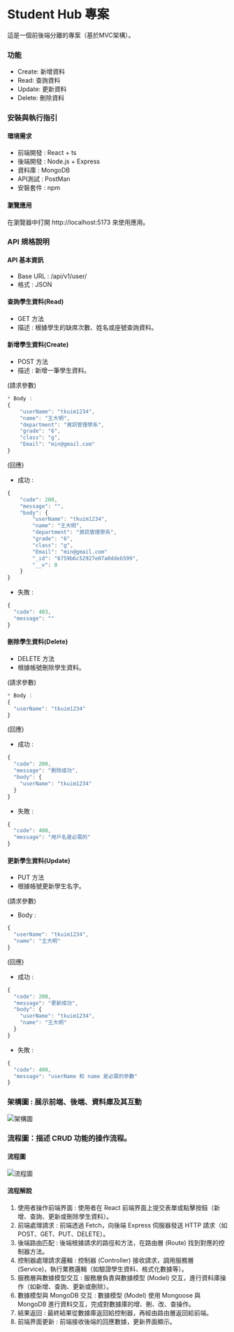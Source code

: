 # Student Hub 專案
這是一個前後端分離的專案（基於MVC架構）。

### 功能
* Create: 新增資料
* Read: 查詢資料
* Update: 更新資料
* Delete: 刪除資料

### 安裝與執行指引
#### 環境需求
* 前端開發 : React + ts
* 後端開發 : Node.js + Express
* 資料庫 : MongoDB
* API測試 : PostMan
* 安裝套件 : npm

#### 瀏覽應用
在瀏覽器中打開 http://localhost:5173 來使用應用。

### API 規格說明
#### API 基本資訊
* Base URL : /api/v1/user/
* 格式 : JSON
#### 查詢學生資料(Read)
* GET 方法
* 描述 : 根據學生的缺席次數、姓名或座號查詢資料。

#### 新增學生資料(Create)
* POST 方法
* 描述 : 新增一筆學生資料。

(請求參數)
```typescript
* Body :
{
    "userName": "tkuim1234",
    "name": "王大明",
    "department": "資訊管理學系",
    "grade": "6",
    "class": "g",
    "Email": "min@gmail.com"
}
```

(回應)
* 成功 : 
```typescript
{
    "code": 200,
    "message": "",
    "body": {
        "userName": "tkuim1234",
        "name": "王大明",
        "department": "資訊管理學系",
        "grade": "6",
        "class": "g",
        "Email": "min@gmail.com"
        "_id": "6759b6c52927e07a0ddeb599",
        "__v": 0
    }
}
```

* 失敗 : 
```typescript
{
  "code": 403,
  "message": ""
}
```

#### 刪除學生資料(Delete)
* DELETE 方法
* 根據帳號刪除學生資料。

(請求參數)
```typescript
* Body :
{
  "userName": "tkuim1234"
}
```

(回應)
* 成功 : 
```typescript
{
  "code": 200,
  "message": "刪除成功",
  "body": {
    "userName": "tkuim1234"
  }
}
```

* 失敗 : 
```typescript
{
  "code": 400,
  "message": "用戶名是必需的"
}
```

#### 更新學生資料(Update)
* PUT 方法
* 根據帳號更新學生名字。

(請求參數)
* Body :
```typescript
{
  "userName": "tkuim1234",
  "name": "王大明"
}
```

(回應)
* 成功 : 
```typescript
{
  "code": 200,
  "message": "更新成功",
  "body": {
    "userName": "tkuim1234",
    "name": "王大明"
  }
}
```

* 失敗 : 
```typescript
{
  "code": 400,
  "message": "userName 和 name 是必需的參數"
}
```

### 架構圖 : 展示前端、後端、資料庫及其互動
![架構圖](image.png)

### 流程圖：描述 CRUD 功能的操作流程。
#### 流程圖
![流程圖](image-1.png)

#### 流程解說
1. 使用者操作前端界面 : 使用者在 React 前端界面上提交表單或點擊按鈕（新增、查詢、更新或刪除學生資料）。
2. 前端處理請求 : 前端透過 Fetch，向後端 Express 伺服器發送 HTTP 請求（如 POST、GET、PUT、DELETE）。
3. 後端路由匹配 : 後端根據請求的路徑和方法，在路由層 (Route) 找到對應的控制器方法。
4. 控制器處理請求邏輯 : 控制器 (Controller) 接收請求，調用服務層 (Service)，執行業務邏輯（如驗證學生資料、格式化數據等）。
5. 服務層與數據模型交互 : 服務層負責與數據模型 (Model) 交互，進行資料庫操作（如新增、查詢、更新或刪除）。
6. 數據模型與 MongoDB 交互 : 數據模型 (Model) 使用 Mongoose 與 MongoDB 進行資料交互，完成對數據庫的增、刪、改、查操作。
7. 結果返回 : 最終結果從數據庫返回給控制器，再經由路由層返回給前端。
8. 前端界面更新 : 前端接收後端的回應數據，更新界面顯示。